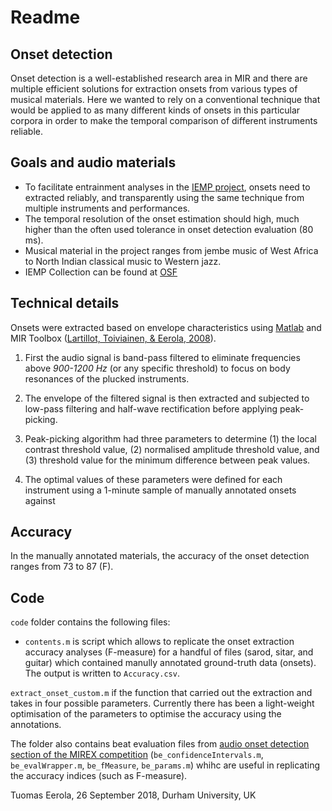 # Readme

## Onset detection
Onset detection is a well-established research area in MIR and there are multiple efficient solutions for extraction onsets from various types of musical materials. Here we wanted to rely on a conventional technique that would be applied to as many different kinds of onsets in this particular corpora in order to make the temporal comparison of different instruments reliable.

## Goals and audio materials  
- To facilitate entrainment analyses in the [IEMP project](https://www.dur.ac.uk/iemp/), onsets need to extracted reliably, and transparently using the same technique from multiple instruments and performances.
- The temporal resolution of the onset estimation should high, much higher than the often used tolerance in onset detection evaluation (80 ms).
- Musical material in the project ranges from jembe music of West Africa to North Indian classical music to Western jazz.
- IEMP Collection can be found at [OSF](https://osf.io/ks325/)

## Technical details

Onsets were extracted based on envelope characteristics using [Matlab](https://www.mathworks.com) and MIR Toolbox ([Lartillot, Toiviainen, & Eerola, 2008](https://www.jyu.fi/hytk/fi/laitokset/mutku/en/research/materials/mirtoolbox)).

1. First the audio signal is band-pass filtered to eliminate frequencies above _900-1200 Hz_ (or any specific threshold) to focus on body resonances of the plucked instruments. 

2. The envelope of the filtered signal is then extracted and subjected to low-pass filtering and half-wave rectification before applying peak-picking. 

3.  Peak-picking algorithm had three parameters to determine (1) the local contrast threshold value, (2) normalised amplitude threshold value, and (3) threshold value for the minimum difference between peak values. 

4.  The optimal values of these parameters were defined for each instrument using a 1-minute sample of manually annotated onsets against 

## Accuracy

In the manually annotated materials, the accuracy of the onset detection ranges from 73 to 87 (F).

## Code
`code` folder contains the following files:

* `contents.m` is script which allows to replicate the onset extraction accuracy analyses (F-measure) for a handful of files (sarod, sitar, and guitar) which contained manully annotated ground-truth data (onsets). The output is written to `Accuracy.csv`.

`extract_onset_custom.m` if the function that carried out the extraction and takes in four possible parameters. Currently there has been a light-weight optimisation of the parameters to optimise the accuracy using the annotations.

The folder also contains beat evaluation files from [audio onset detection section of the MIREX competition](http://www.music-ir.org/mirex/wiki/2018:Audio_Onset_Detection) (`be_confidenceIntervals.m`, `be_evalWrapper.m`, `be_fMeasure`, `be_params.m`) whihc are useful in replicating the accuracy indices (such as F-measure).

Tuomas Eerola, 26 September 2018, Durham University, UK
